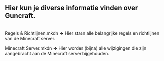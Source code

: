 ## Hier kun je diverse informatie vinden over Guncraft.
<br>Regels & Richtlijnen.mkdn **->** Hier staan alle belangrijke regels en richtlijnen van de Minecraft server.

Minecraft Server.mkdn **->** Hier worden (bijna) alle wijzigingen die zijn aangebracht aan de Minecraft server bijgehouden.
